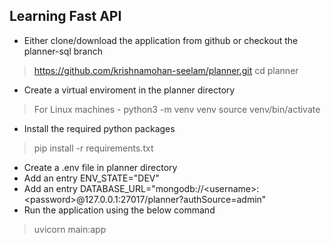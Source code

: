 ## Learning Fast API 

- Either clone/download the application from github or checkout the planner-sql branch
>https://github.com/krishnamohan-seelam/planner.git
> cd planner 
- Create a virtual enviroment in the planner directory
> For Linux machines - python3 -m venv venv
> source venv/bin/activate
- Install the required python packages
> pip install -r requirements.txt
- Create a .env file in planner directory
- Add an entry ENV_STATE="DEV" 
- Add an entry DATABASE_URL="mongodb://\<username\>:\<password\>@127.0.0.1:27017/planner?authSource=admin"
- Run the application using the below command
> uvicorn main:app